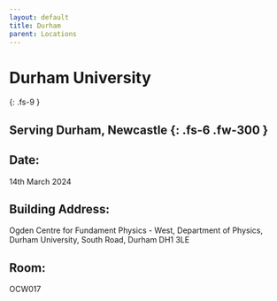```yaml
---
layout: default
title: Durham
parent: Locations
---
```


# Durham University
{: .fs-9 }

Serving Durham, Newcastle
{: .fs-6 .fw-300 }
---

## Date:
14th March 2024

## Building Address:
Ogden Centre for Fundament Physics - West, Department of Physics, Durham University, South Road, Durham DH1 3LE

## Room:
OCW017